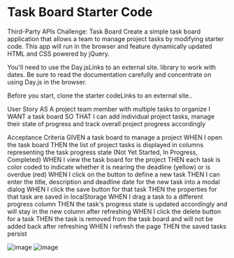 # Task Board Starter Code

Third-Party APIs Challenge: Task Board
Create a simple task board application that allows a team to manage project tasks by modifying starter code. This app will run in the browser and feature dynamically updated HTML and CSS powered by jQuery.

You'll need to use the Day.jsLinks to an external site. library to work with dates. Be sure to read the documentation carefully and concentrate on using Day.js in the browser.

Before you start, clone the starter codeLinks to an external site..



User Story
AS A project team member with multiple tasks to organize
I WANT a task board 
SO THAT I can add individual project tasks, manage their state of progress and track overall project progress accordingly


Acceptance Criteria
GIVEN a task board to manage a project
WHEN I open the task board
THEN the list of project tasks is displayed in columns representing the task progress state (Not Yet Started, In Progress, Completed)
WHEN I view the task board for the project
THEN each task is color coded to indicate whether it is nearing the deadline (yellow) or is overdue (red)
WHEN I click on the button to define a new task
THEN I can enter the title, description and deadline date for the new task into a modal dialog
WHEN I click the save button for that task
THEN the properties for that task are saved in localStorage
WHEN I drag a task to a different progress column
THEN the task's progress state is updated accordingly and will stay in the new column after refreshing
WHEN I click the delete button for a task
THEN the task is removed from the task board and will not be added back after refreshing
WHEN I refresh the page
THEN the saved tasks persist



![image](https://github.com/scerda8/challenge-4/assets/159675591/4339c76f-6478-4d4f-9c3a-ddcd956f08e3)
![image](https://github.com/scerda8/challenge-4/assets/159675591/b2bc12a7-21fc-4c9d-bfbb-5d4080cd3692)
